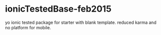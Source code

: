 # ionicTestedBase-feb2015
yo ionic tested package for starter with blank template. reduced karma and no platform for mobile.
